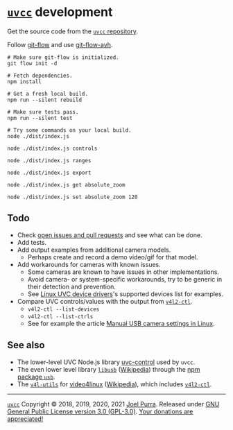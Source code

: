 # [`uvcc`](https://joelpurra.com/projects/uvcc/) development

Get the source code from the [`uvcc` repository](https://github.com/joelpurra/uvcc).

Follow [git-flow](https://danielkummer.github.io/git-flow-cheatsheet/) and use [git-flow-avh](https://github.com/petervanderdoes/gitflow-avh).

```shell
# Make sure git-flow is initialized.
git flow init -d

# Fetch dependencies.
npm install

# Get a fresh local build.
npm run --silent rebuild

# Make sure tests pass.
npm run --silent test

# Try some commands on your local build.
node ./dist/index.js

node ./dist/index.js controls

node ./dist/index.js ranges

node ./dist/index.js export

node ./dist/index.js get absolute_zoom

node ./dist/index.js set absolute_zoom 120
```

## Todo

- Check [open issues and pull requests](https://github.com/joelpurra/uvcc/issues?q=is%3Aopen) and see what can be done.
- Add tests.
- Add output examples from additional camera models.
  - Perhaps create and record a demo video/gif for that model.
- Add workarounds for cameras with known issues.
  - Some cameras are known to have issues in other implementations.
  - Avoid camera- or system-specific workarounds, try to be generic in their detection and prevention.
  - See [Linux UVC device drivers](https://www.ideasonboard.org/uvc/)'s supported devices list for examples.
- Compare UVC controls/values with the output from [`v4l2-ctl`](https://www.mankier.com/1/v4l2-ctl).
  - `v4l2-ctl --list-devices`
  - `v4l2-ctl --list-ctrls`
  - See for example the article [Manual USB camera settings in Linux](http://kurokesu.com/main/2016/01/16/manual-usb-camera-settings-in-linux/).

## See also

- The lower-level UVC Node.js library [uvc-control](https://github.com/makenai/node-uvc-control) used by `uvcc`.
- The even lower level library [`libusb`](http://libusb.info/) ([Wikipedia](https://en.wikipedia.org/wiki/Libusb)) through the [npm package `usb`](https://www.npmjs.com/package/usb).
- The [`v4l-utils`](https://linuxtv.org/wiki/index.php/V4l-utils) for [video4linux](https://www.linuxtv.org) ([Wikipedia](https://en.wikipedia.org/wiki/Video4Linux)), which includes [`v4l2-ctl`](https://www.mankier.com/1/v4l2-ctl).

---

[`uvcc`](https://joelpurra.com/projects/uvcc/) Copyright &copy; 2018, 2019, 2020, 2021 [Joel Purra](https://joelpurra.com/). Released under [GNU General Public License version 3.0 (GPL-3.0)](https://www.gnu.org/licenses/gpl.html). [Your donations are appreciated!](https://joelpurra.com/donate/)
